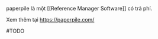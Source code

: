 paperpile là một [[Reference Manager Software]] có trả phí.

Xem thêm tại https://paperpile.com/

#TODO 